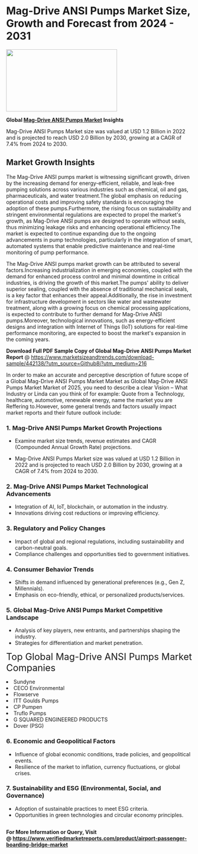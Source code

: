 <H1>Mag-Drive ANSI Pumps Market Size, Growth and Forecast from 2024 - 2031</H1><img class="aligncenter size-medium wp-image-584254" src="https://thirdeyenews.in/wp-content/uploads/2024/09/Global-Market-Research-300x168.jpeg" alt="" width="300" height="168" /><p><strong>Global&nbsp;<a href="https://www.marketsizeandtrends.com/download-sample/442138/?utm_source=Github8j?utm_medium=216">Mag-Drive ANSI Pumps Market</a> Insights</strong></p><p>Mag-Drive ANSI Pumps Market size was valued at USD 1.2 Billion in 2022 and is projected to reach USD 2.0 Billion by 2030, growing at a CAGR of 7.4% from 2024 to 2030.</p><p><h2>Market Growth Insights</h2> <p>The Mag-Drive ANSI pumps market is witnessing significant growth, driven by the increasing demand for energy-efficient, reliable, and leak-free pumping solutions across various industries such as chemical, oil and gas, pharmaceuticals, and water treatment.The global emphasis on reducing operational costs and improving safety standards is encouraging the adoption of these pumps.Furthermore, the rising focus on sustainability and stringent environmental regulations are expected to propel the market's growth, as Mag-Drive ANSI pumps are designed to operate without seals, thus minimizing leakage risks and enhancing operational efficiency.The market is expected to continue expanding due to the ongoing advancements in pump technologies, particularly in the integration of smart, automated systems that enable predictive maintenance and real-time monitoring of pump performance.</p> <p>The Mag-Drive ANSI pumps market growth can be attributed to several factors.Increasing industrialization in emerging economies, coupled with the demand for enhanced process control and minimal downtime in critical industries, is driving the growth of this market.The pumps' ability to deliver superior sealing, coupled with the absence of traditional mechanical seals, is a key factor that enhances their appeal.Additionally, the rise in investment for infrastructure development in sectors like water and wastewater treatment, along with a growing focus on chemical processing applications, is expected to contribute to further demand for Mag-Drive ANSI pumps.Moreover, technological innovations, such as energy-efficient designs and integration with Internet of Things (IoT) solutions for real-time performance monitoring, are expected to boost the market's expansion in the coming years.</p> <p><span class=""><strong>Download Full PDF Sample Copy of Global Mag-Drive ANSI Pumps Market Report</strong> @ <a href="https://www.marketsizeandtrends.com/download-sample/442138/?utm_source=Github8j?utm_medium=216" target="_blank">https://www.marketsizeandtrends.com/download-sample/442138/?utm_source=Github8j?utm_medium=216</a></span></p><p>In order to make an accurate and perceptive description of future scope of a Global&nbsp;Mag-Drive ANSI Pumps Market Market as Global&nbsp;Mag-Drive ANSI Pumps Market Market of 2025, you need to describe a clear Vision &ndash; What Industry or Linda can you think of for example: Quote from a Technology, healthcare, automotive, renewable energy, name the market you are Reffering to.However, some general trends and factors usually impact market reports and their future outlook include:</p><h3>1.&nbsp;<strong>Mag-Drive ANSI Pumps Market Growth Projections</strong></h3><ul><li>Examine market size trends, revenue estimates and CAGR (Compounded Annual Growth Rate) projections.</li><li><p>Mag-Drive ANSI Pumps Market size was valued at USD 1.2 Billion in 2022 and is projected to reach USD 2.0 Billion by 2030, growing at a CAGR of 7.4% from 2024 to 2030.</p></li></ul><h3>2.&nbsp;<strong>Mag-Drive ANSI Pumps Market Technological Advancements</strong></h3><ul><li>Integration of AI, IoT, blockchain, or automation in the industry.</li><li>Innovations driving cost reductions or improving efficiency.</li></ul><h3>3.&nbsp;<strong>Regulatory and Policy Changes</strong></h3><ul><li>Impact of global and regional regulations, including sustainability and carbon-neutral goals.</li><li>Compliance challenges and opportunities tied to government initiatives.</li></ul><h3>4.&nbsp;<strong>Consumer Behavior Trends</strong></h3><ul><li>Shifts in demand influenced by generational preferences (e.g., Gen Z, Millennials).</li><li>Emphasis on eco-friendly, ethical, or personalized products/services.</li></ul><h3>5.&nbsp;<strong>Global Mag-Drive ANSI Pumps Market Competitive Landscape</strong></h3><ul><li>Analysis of key players, new entrants, and partnerships shaping the industry.</li><li>Strategies for differentiation and market penetration.</li></ul><p data-pm-slice="1 1 []"><span style="color: inherit; font-family: inherit; font-size: 25px;">Top Global Mag-Drive ANSI Pumps Market Companies</span></p><div class="" data-test-id=""><p><li>Sundyne</li><li> CECO Environmental</li><li> Flowserve</li><li> ITT Goulds Pumps</li><li> CP Pumpen</li><li> Truflo Pumps</li><li> G SQUARED ENGINEERED PRODUCTS</li><li> Dover (PSG)</li></p></div><h3>6.&nbsp;<strong>Economic and Geopolitical Factors</strong></h3><ul><li>Influence of global economic conditions, trade policies, and geopolitical events.</li><li>Resilience of the market to inflation, currency fluctuations, or global crises.</li></ul><h3>7.&nbsp;<strong>Sustainability and ESG (Environmental, Social, and Governance)</strong></h3><ul><li>Adoption of sustainable practices to meet ESG criteria.</li><li>Opportunities in green technologies and circular economy principles.</li></ul><h2><strong style="font-size: 14px;">For More Information or Query, Visit @&nbsp;</strong><a style="background-color: #ffffff; font-size: 14px;" href="https://www.marketsizeandtrends.com/report/mag-drive-ansi-pumps-market/" target="_blank">https://www.verifiedmarketreports.com/product/airport-passenger-boarding-bridge-market</a></h2>